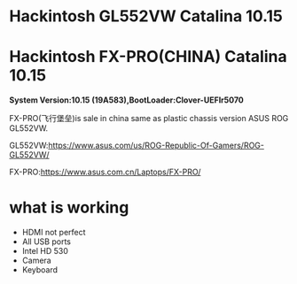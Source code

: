 # Hackintosh GL552VW Catalina 10.15
# Hackintosh FX-PRO(CHINA) Catalina 10.15

**System Version:10.15 (19A583),BootLoader:Clover-UEFIr5070**

FX-PRO(飞行堡垒)is sale in china same as plastic chassis version ASUS ROG GL552VW.

GL552VW:https://www.asus.com/us/ROG-Republic-Of-Gamers/ROG-GL552VW/

FX-PRO:https://www.asus.com.cn/Laptops/FX-PRO/


# what is working
- HDMI not perfect
- All USB ports
- Intel HD 530
- Camera
- Keyboard

